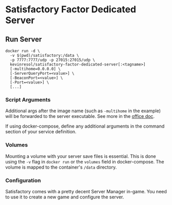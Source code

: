 # Satisfactory Factor Dedicated Server

## Run Server

```
docker run -d \
  -v $(pwd)/satisfactory:/data \
  -p 7777:7777/udp -p 27015:27015/udp \
  kevinresol/satisfactory-factor-dedicated-server[:<tagname>]
  [-multihome=0.0.0.0] \
  [-ServerQueryPort=<value>] \
  [-BeaconPort=<value>] \
  [-Port=<value>] \
  [...]
```

### Script Arguments

Additional args after the image name (such as `-multihome` in the example) will be forwarded to the server executable. See more in the [office doc](https://satisfactory.fandom.com/wiki/Dedicated_servers).

If using docker-compose, define any additional arguments in the command section of your service definition.

### Volumes

Mounting a volume with your server save files is essential. This is done using the `-v` flag in `docker run` or the `volumes` field in docker-compose. The volume is mapped to the container's `/data` directory.

### Configuration

Satisfactory comes with a pretty decent Server Manager in-game. You need to use it to create a new game and configure the server.
